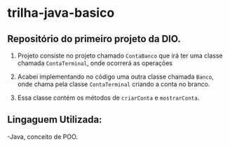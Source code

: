 # trilha-java-basico
## Repositório do primeiro projeto da DIO.

1. Projeto consiste no projeto chamado `ContaBanco` que irá ter uma classe chamada `ContaTerminal`, onde ocorrerá as operações

2.  Acabei implementando no código uma outra classe chamada `Banco`, onde chama pela classe `ContaTerminal` criando a conta no branco.

3. Essa classe contém os métodos de `criarConta` e `mostrarConta`.

## Lingaguem Utilizada:

-Java, conceito de POO.
